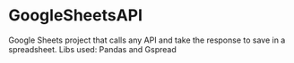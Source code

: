 # GoogleSheetsAPI
Google Sheets project that calls any API and take the response to save in a spreadsheet.
Libs used: Pandas and Gspread

